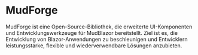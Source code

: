 # MudForge
MudForge ist eine Open-Source-Bibliothek, die erweiterte UI-Komponenten und Entwicklungswerkzeuge für MudBlazor bereitstellt. Ziel ist es, die Entwicklung von Blazor-Anwendungen zu beschleunigen und Entwicklern leistungsstarke, flexible und wiederverwendbare Lösungen anzubieten.
